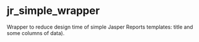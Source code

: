 # jr_simple_wrapper
Wrapper to reduce design time of simple Jasper Reports templates: title and some columns of data).
